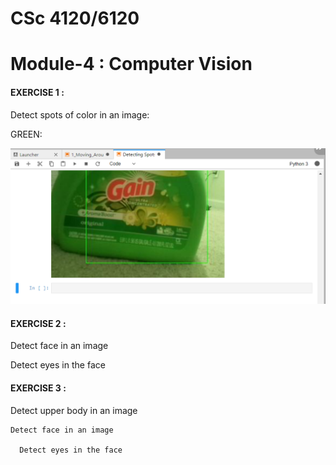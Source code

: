 # CSc 4120/6120

 # Module-4 : Computer Vision
 
 #### EXERCISE 1 : 
 Detect spots of color in an image:
 
 GREEN:
 
 ![](Exercise%201/green-color.png)
 
 #### EXERCISE 2 : 
  Detect face in an image
  
   Detect eyes in the face 
 
 #### EXERCISE 3 : 
  Detect upper body in an image
  
    Detect face in an image
    
      Detect eyes in the face 
